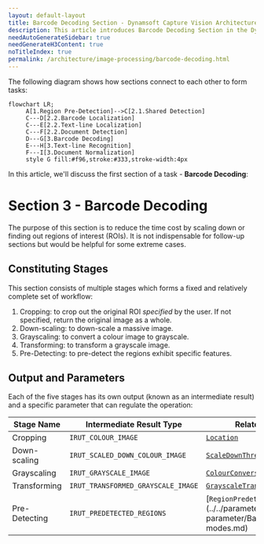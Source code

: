 ```yaml
---
layout: default-layout
title: Barcode Decoding Section - Dynamsoft Capture Vision Architecture
description: This article introduces Barcode Decoding Section in the Dynamsoft Capture Vision architecture.
needAutoGenerateSidebar: true
needGenerateH3Content: true
noTitleIndex: true
permalink: /architecture/image-processing/barcode-decoding.html
---
```


The following diagram shows how sections connect to each other to form tasks:

```mermaid
flowchart LR;
     A[1.Region Pre-Detection]-->C[2.1.Shared Detection]
     C---D[2.2.Barcode Localization]
     C---E[2.2.Text-line Localization]
     C---F[2.2.Document Detection]
     D---G[3.Barcode Decoding]
     E---H[3.Text-line Recognition]
     F---I[3.Document Normalization]
     style G fill:#f96,stroke:#333,stroke-width:4px
```

In this article, we'll discuss the first section of a task - **Barcode Decoding**:

# Section 3 - Barcode Decoding

The purpose of this section is to reduce the time cost by scaling down or finding out regions of interest (ROIs). It is not indispensable for follow-up sections but would be helpful for some extreme cases.

## Constituting Stages

This section consists of multiple stages which forms a fixed and relatively complete set of workflow:

1. Cropping: to crop out the original ROI *specified* by the user. If not specified, return the original image as a whole.
2. Down-scaling: to down-scale a massive image.
3. Grayscaling: to convert a colour image to grayscale.
4. Transforming: to transform a grayscale image.
5. Pre-Detecting: to pre-detect the regions exhibit specific features.

## Output and Parameters

Each of the five stages has its own output (known as an intermediate result) and a specific parameter that can regulate the operation:

| Stage Name    | Intermediate Result Type           | Related Parameter                                                                                               |
| ------------- | ---------------------------------- | --------------------------------------------------------------------------------------------------------------- |
| Cropping      | `IRUT_COLOUR_IMAGE`                | [`Location`](../../parameters/reference/target-roi-def/location.md)                                             |
| Down-scaling  | `IRUT_SCALED_DOWN_COLOUR_IMAGE`    | [`ScaleDownThreshold`](../../parameters/reference/image-parameter/scale-down-threshold.md)                      |
| Grayscaling   | `IRUT_GRAYSCALE_IMAGE`             | [`ColourConversionModes`](../../parameters/reference/image-parameter/colour-conversion-modes.md)                |
| Transforming  | `IRUT_TRANSFORMED_GRAYSCALE_IMAGE` | [`GrayscaleTransformationModes`](../../parameters/reference/image-parameter/gray-scale-transformation-modes.md) |
| Pre-Detecting | `IRUT_PREDETECTED_REGIONS`         | [`RegionPredetectionModes`](../../parameters/reference/image-parameter/Barcode Decoding-modes.md)            |
